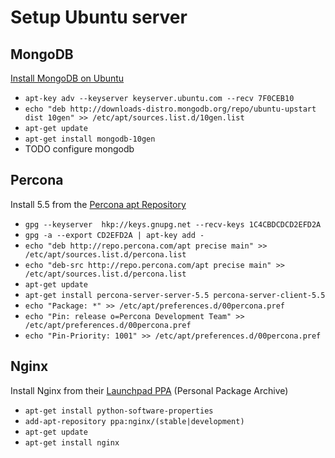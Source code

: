 Setup Ubuntu server
===================

MongoDB
-------
[Install MongoDB on Ubuntu](http://docs.mongodb.org/manual/tutorial/install-mongodb-on-ubuntu/)
* `apt-key adv --keyserver keyserver.ubuntu.com --recv 7F0CEB10`
* `echo "deb http://downloads-distro.mongodb.org/repo/ubuntu-upstart dist 10gen" >> /etc/apt/sources.list.d/10gen.list`
* `apt-get update`
* `apt-get install mongodb-10gen`
* TODO configure mongodb

Percona
-------
Install 5.5 from the [Percona apt Repository](http://www.percona.com/doc/percona-server/5.5/installation/apt_repo.html)
* `gpg --keyserver  hkp://keys.gnupg.net --recv-keys 1C4CBDCDCD2EFD2A`
* `gpg -a --export CD2EFD2A | apt-key add -`
* `echo "deb http://repo.percona.com/apt precise main" >> /etc/apt/sources.list.d/percona.list`
* `echo "deb-src http://repo.percona.com/apt precise main" >> /etc/apt/sources.list.d/percona.list`
* `apt-get update`
* `apt-get install percona-server-server-5.5 percona-server-client-5.5`
* `echo "Package: *" >> /etc/apt/preferences.d/00percona.pref`
* `echo "Pin: release o=Percona Development Team" >> /etc/apt/preferences.d/00percona.pref`
* `echo "Pin-Priority: 1001" >> /etc/apt/preferences.d/00percona.pref`

Nginx
-----
Install Nginx from their [Launchpad PPA](http://wiki.nginx.org/Install#Ubuntu_PPA) (Personal Package Archive)
* `apt-get install python-software-properties`
* `add-apt-repository ppa:nginx/(stable|development)`
* `apt-get update`
* `apt-get install nginx`

